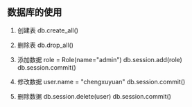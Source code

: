 ## 数据库的使用

1. 创建表
db.create_all()

2. 删除表
db.drop_all()

3. 添加数据
role = Role(name="admin")
db.session.add(role)
db.session.commit()

4. 修改数据
user.name = "chengxuyuan"
db.session.commit()

5. 删除数据
db.session.delete(user)
db.session.commit()

